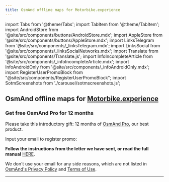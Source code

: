 ```yaml
---
title: OsmAnd offline maps for Motorbike.experience
---
```


import Tabs from '@theme/Tabs';
import TabItem from '@theme/TabItem';
import AndroidStore from '@site/src/components/buttons/AndroidStore.mdx';
import AppleStore from '@site/src/components/buttons/AppleStore.mdx';
import LinksTelegram from '@site/src/components/_linksTelegram.mdx';
import LinksSocial from '@site/src/components/_linksSocialNetworks.mdx';
import Translate from '@site/src/components/Translate.js';
import InfoIncompleteArticle from '@site/src/components/_infoIncompleteArticle.mdx';
import InfoAndroidOnly from '@site/src/components/_infoAndroidOnly.mdx';
import RegisterUserPromoBlock from "@site/src/components/RegisterUserPromoBlock";
import SotmScreenshots from './carousel/sotmscreenshots.js';

## OsmAnd offline maps for [Motorbike.experience](https://www.instagram.com/motorbike.experience/)

### Get free OsmAnd Pro for 12 months 

Please take this introductory gift: 12 months of [OsmAnd Pro](https://osmand.net/docs/user/purchases/android#prices), our best product.

Input your email to register promo:

<RegisterUserPromoBlock  promoKey='motorbike'/>

**Follow the instructions from the letter we have sent, or read the full manual** [HERE](https://osmand.net/promo/manual#english-version).

We don't use your email for any side reasons, which are not listed in [OsmAnd's Privacy Policy](https://osmand.net/docs/legal/privacy-policy) and [Terms of Use](https://osmand.net/docs/legal/terms-of-use).

<SotmScreenshots />

_________________


<LinksSocial/>
<LinksTelegram/>